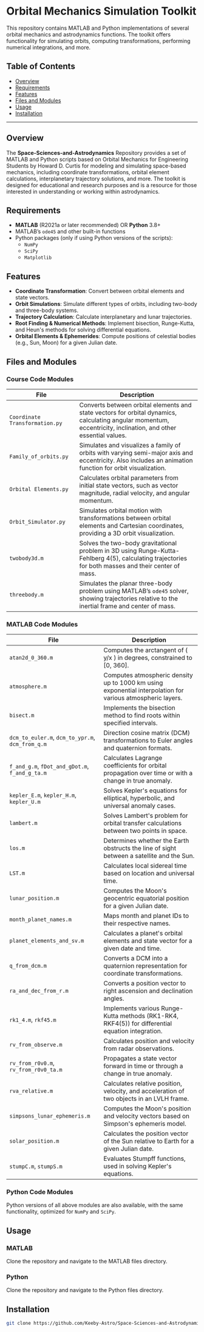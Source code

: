 # Orbital Mechanics Simulation Toolkit

This repository contains MATLAB and Python implementations of several orbital mechanics and astrodynamics functions. The toolkit offers functionality for simulating orbits, computing transformations, performing numerical integrations, and more.

## Table of Contents
- [Overview](#overview)
- [Requirements](#requirements)
- [Features](#features)
- [Files and Modules](#files-and-modules)
- [Usage](#usage)
- [Installation](#installation)

---

## Overview
The **Space-Sciences-and-Astrodynamics** Repository provides a set of MATLAB and Python scripts based on Orbital Mechanics for Engineering Students by Howard D. Curtis for modeling and simulating space-based mechanics, including coordinate transformations, orbital element calculations, interplanetary trajectory solutions, and more. The toolkit is designed for educational and research purposes and is a resource for those interested in understanding or working within astrodynamics.

## Requirements
- **MATLAB** (R2021a or later recommended) OR **Python** 3.8+
- MATLAB’s `ode45` and other built-in functions
- Python packages (only if using Python versions of the scripts):
  - `NumPy`
  - `SciPy`
  - `Matplotlib`

## Features
- **Coordinate Transformation**: Convert between orbital elements and state vectors.
- **Orbit Simulations**: Simulate different types of orbits, including two-body and three-body systems.
- **Trajectory Calculation**: Calculate interplanetary and lunar trajectories.
- **Root Finding & Numerical Methods**: Implement bisection, Runge-Kutta, and Heun's methods for solving differential equations.
- **Orbital Elements & Ephemerides**: Compute positions of celestial bodies (e.g., Sun, Moon) for a given Julian date.

## Files and Modules

### Course Code Modules
| File                      | Description |
|---------------------------|-------------|
| `Coordinate Transformation.py` | Converts between orbital elements and state vectors for orbital dynamics, calculating angular momentum, eccentricity, inclination, and other essential values. |
| `Family_of_orbits.py`         | Simulates and visualizes a family of orbits with varying semi-major axis and eccentricity. Also includes an animation function for orbit visualization. |
| `Orbital Elements.py`         | Calculates orbital parameters from initial state vectors, such as vector magnitude, radial velocity, and angular momentum. |
| `Orbit_Simulator.py`          | Simulates orbital motion with transformations between orbital elements and Cartesian coordinates, providing a 3D orbit visualization. |
| `twobody3d.m`                 | Solves the two-body gravitational problem in 3D using Runge-Kutta-Fehlberg 4(5), calculating trajectories for both masses and their center of mass. |
| `threebody.m`                 | Simulates the planar three-body problem using MATLAB’s `ode45` solver, showing trajectories relative to the inertial frame and center of mass. |

### MATLAB Code Modules
| File                     | Description |
|--------------------------|-------------|
| `atan2d_0_360.m`         | Computes the arctangent of \( y/x \) in degrees, constrained to [0, 360]. |
| `atmosphere.m`           | Computes atmospheric density up to 1000 km using exponential interpolation for various atmospheric layers. |
| `bisect.m`               | Implements the bisection method to find roots within specified intervals. |
| `dcm_to_euler.m`, `dcm_to_ypr.m`, `dcm_from_q.m` | Direction cosine matrix (DCM) transformations to Euler angles and quaternion formats. |
| `f_and_g.m`, `fDot_and_gDot.m`, `f_and_g_ta.m` | Calculates Lagrange coefficients for orbital propagation over time or with a change in true anomaly. |
| `kepler_E.m`, `kepler_H.m`, `kepler_U.m` | Solves Kepler's equations for elliptical, hyperbolic, and universal anomaly cases. |
| `lambert.m`              | Solves Lambert's problem for orbital transfer calculations between two points in space. |
| `los.m`                  | Determines whether the Earth obstructs the line of sight between a satellite and the Sun. |
| `LST.m`                  | Calculates local sidereal time based on location and universal time. |
| `lunar_position.m`       | Computes the Moon's geocentric equatorial position for a given Julian date. |
| `month_planet_names.m`   | Maps month and planet IDs to their respective names. |
| `planet_elements_and_sv.m` | Calculates a planet's orbital elements and state vector for a given date and time. |
| `q_from_dcm.m`           | Converts a DCM into a quaternion representation for coordinate transformations. |
| `ra_and_dec_from_r.m`    | Converts a position vector to right ascension and declination angles. |
| `rk1_4.m`, `rkf45.m`     | Implements various Runge-Kutta methods (RK1-RK4, RKF4(5)) for differential equation integration. |
| `rv_from_observe.m`      | Calculates position and velocity from radar observations. |
| `rv_from_r0v0.m`, `rv_from_r0v0_ta.m` | Propagates a state vector forward in time or through a change in true anomaly. |
| `rva_relative.m`         | Calculates relative position, velocity, and acceleration of two objects in an LVLH frame. |
| `simpsons_lunar_ephemeris.m` | Computes the Moon's position and velocity vectors based on Simpson's ephemeris model. |
| `solar_position.m`       | Calculates the position vector of the Sun relative to Earth for a given Julian date. |
| `stumpC.m`, `stumpS.m`   | Evaluates Stumpff functions, used in solving Kepler's equations. |

### Python Code Modules
Python versions of all above modules are also available, with the same functionality, optimized for `NumPy` and `SciPy`.

## Usage

### MATLAB
Clone the repository and navigate to the MATLAB files directory.

### Python
Clone the repository and navigate to the Python files directory.

## Installation
```bash
git clone https://github.com/Keeby-Astro/Space-Sciences-and-Astrodynamics.git
